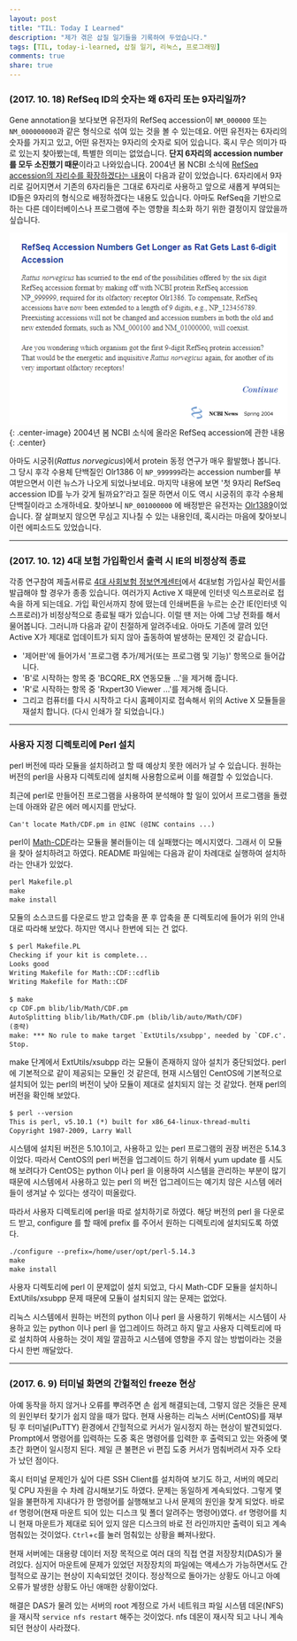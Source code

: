 ```yaml
---
layout: post
title: "TIL: Today I Learned"
description: "제가 겪은 삽질 일기들을 기록하여 두었습니다."
tags: [TIL, today-i-learned, 삽질 일기, 리눅스, 프로그래밍]
comments: true
share: true
---
```


### (2017. 10. 18) RefSeq ID의 숫자는 왜 6자리 또는 9자리일까?

Gene annotation을 보다보면 유전자의 RefSeq accession이 `NM_000000` 또는 `NM_000000000`과 같은 형식으로 섞여 있는 것을
볼 수 있는데요. 어떤 유전자는 6자리의 숫자를 가지고 있고, 어떤 유전자는 9자리의 숫자로 되어 있습니다. 혹시 무슨 의미가
따로 있는지 찾아봤는데, 특별한 의미는 없었습니다. **단지 6자리의 accession number를 모두 소진했기 때문**이라고
나와있습니다. 2004년 봄 NCBI 소식에
[RefSeq accession의 자리수를 확장하겠다는 내용](https://www.ncbi.nlm.nih.gov/Web/Newsltr/Spring04/refseq.html)이 다음과
같이 있었습니다. 6자리에서 9자리로 길어지면서 기존의 6자리들은 그대로 6자리로 사용하고 앞으로 새롭게 부여되는 ID들은
9자리의 형식으로 배정하겠다는 내용도 있습니다. 아마도 RefSeq을 기반으로 하는 다른 데이터베이스나 프로그램에 주는 영향을
최소화 하기 위한 결정이지 않았을까 싶습니다.

![Image](/images/2017-01-02/ncbi-news-refseq.png "ncbi news at spring 2004"){: .center-image}
2004년 봄 NCBI 소식에 올라온 RefSeq accession에 관한 내용
{: .center}

아마도 시궁쥐(*Rattus norvegicus*)에서 protein 동정 연구가 매우 활발했나 봅니다. 그 당시 후각 수용체 단백질인 Olr1386 이
`NP_999999`라는 accession number를 부여받으면서 이런 뉴스가 나오게 되었나보네요. 마지막 내용에 보면 '첫 9자리 RefSeq
accession ID를 누가 갖게 될까요?'라고 질문 하면서 이도 역시 시궁쥐의 후각 수용체 단백질이라고 소개하네요. 찾아보니
`NP_001000000` 에 배정받은 유전자는 [Olr1389](https://www.ncbi.nlm.nih.gov/nuccore/NM_001000000)이었습니다. 잘 살펴보지
않으면 무심고 지나칠 수 있는 내용인데, 혹시라는 마음에 찾아보니 이런 에피소드도 있었습니다.

---

### (2017. 10. 12) 4대 보험 가입확인서 출력 시 IE의 비정상적 종료

각종 연구참여 제출서류로 [4대 사회보험 정보연계센터](http://www.4insure.or.kr/)에서 4대보험 가입사실 확인서를 발급해야
할 경우가 종종 있습니다. 여러가지 Active X 때문에 인터넷 익스프로러로 접속을 하게 되는데요. 가입 확인서까지 창에 떴는데
인쇄버튼을 누르는 순간 IE(인터넷 익스프로러)가 비정상적으로 종료될 때가 있습니다. 이럴 땐 저는 아예 그냥 전화를 해서
물어봅니다. 그러니까 다음과 같이 친절하게 알려주네요. 아마도 기존에 깔려 있던 Active X가 제대로 업데이트가 되지 않아
출동하여 발생하는 문제인 것 같습니다.

* '제어판'에 들어가서 '프로그램 추가/제거(또는 프로그램 및 기능)' 항목으로 들어갑니다.
* 'B'로 시작하는 항목 중 'BCQRE_RX 연동모듈 ...'을 제거해 줍니다.
* 'R'로 시작하는 항목 중 'Rxpert30 Viewer ...'를 제거해 줍니다.
* 그리고 컴퓨터를 다시 시작하고 다시 홈페이지로 접속해서 위의 Active X 모듈들을 재설치 합니다. (다시 인쇄가 잘 되었습니다.)

---

### 사용자 지정 디렉토리에 Perl 설치

perl 버전에 따라 모듈을 설치하려고 할 때 예상치 못한 에러가 날 수 있습니다. 원하는 버전의 perl을 사용자 디렉토리에
설치해 사용함으로써 이를 해결할 수 있었습니다.

최근에 perl로 만들어진 프로그램을 사용하여 분석해야 할 일이 있어서 프로그램을 돌렸는데 아래와 같은 에러 메시지를 만났다.

```
Can't locate Math/CDF.pm in @INC (@INC contains ...)
```

perl이 [Math-CDF](http://search.cpan.org/~callahan/Math-CDF-0.1/CDF.pm)라는 모듈을 불러들이는 데 실패했다는 메시지였다.
그래서 이 모듈을 찾아 설치하려고 하였다. README 파일에는 다음과 같이 차례대로 실행하여 설치하라는 안내가 있었다.

```
perl Makefile.pl
make
make install
```

모듈의 소스코드를 다운로드 받고 압축을 푼 후 압축을 푼 디렉토리에 들어가 위의 안내대로 따라해 보았다. 하지만 역시나
한번에 되는 건 없다.

```
$ perl Makefile.PL
Checking if your kit is complete...
Looks good
Writing Makefile for Math::CDF::cdflib
Writing Makefile for Math::CDF

$ make
cp CDF.pm blib/lib/Math/CDF.pm
AutoSplitting blib/lib/Math/CDF.pm (blib/lib/auto/Math/CDF)
(중략)
make: *** No rule to make target `ExtUtils/xsubpp', needed by `CDF.c'.  Stop.
```

make 단계에서 ExtUtils/xsubpp 라는 모듈이 존재하지 않아 설치가 중단되었다. perl에 기본적으로 같이 제공되는 모듈인 것
같은데, 현재 시스템인 CentOS에 기본적으로 설치되어 있는 perl의 버전이 낮아 모듈이 제대로 설치되지 않는 것 같았다.
현재 perl의 버전을 확인해 보았다.

```
$ perl --version
This is perl, v5.10.1 (*) built for x86_64-linux-thread-multi
Copyright 1987-2009, Larry Wall
```

시스템에 설치된 버전은 5.10.1이고, 사용하고 있는 perl 프로그램의 권장 버전은 5.14.3 이었다. 따라서 CentOS의 perl 버전을
업그레이드 하기 위해서 yum update 를 시도해 보려다가 CentOS는 python 이나 perl 을 이용하여 시스템을 관리하는 부분이 많기
때문에 시스템에서 사용하고 있는 perl 의 버전 업그레이드는 예기치 않은 시스템 에러들이 생겨날 수 있다는 생각이 떠올랐다.

따라서 사용자 디렉토리에 perl을 따로 설치하기로 하였다. 해당 버전의 perl 을 다운로드 받고, configure 를 할 때에 prefix
를 주어서 원하는 디렉토리에 설치되도록 하였다.

```
./configure --prefix=/home/user/opt/perl-5.14.3
make
make install
```

사용자 디렉토리에 perl 이 문제없이 설치 되었고, 다시 Math-CDF 모듈을 설치하니 ExtUtils/xsubpp 문제 때문에 모듈이
설치되지 않는 문제는 없었다.

리눅스 시스템에서 원하는 버전의 python 이나 perl 을 사용하기 위해서는 시스템이 사용하고 있는 python 이나 perl 을
업그레이드 하려고 하지 말고 사용자 디렉토리에 따로 설치하여 사용하는 것이 제일 깔끔하고 시스템에 영향을 주지 않는
방법이라는 것을 다시 한번 깨달았다.

---

### (2017. 6. 9) 터미널 화면의 간헐적인 freeze 현상

아예 동작을 하지 않거나 오류를 뿌려주면 손 쉽게 해결되는데, 그렇지 않은 것들은 문제의 원인부터 찾기가 쉽지 않을 때가
많다. 현재 사용하는 리눅스 서버(CentOS)를 재부팅 후 터미널(PuTTY) 환경에서 간헐적으로 커서가 일시정지 하는 현상이
발견되었다. Prompt에서 명령어를 입력하는 도중 혹은 명령어를 입력한 후 출력되고 있는 와중에 몇 초간 화면이 일시정지
된다. 제일 큰 불편은 vi 편집 도중 커서가 멈춰버려서 자주 오타가 났던 점이다.

혹시 터미널 문제인가 싶어 다른 SSH Client를 설치하여 보기도 하고, 서버의 메모리 및 CPU 자원을 수 차례 감시해보기도
하였다. 문제는 동일하게 계속되었다. 그렇게 몇 일을 불편하게 지내다가 한 명령어를 실행해보고 나서 문제의 원인을 찾게
되었다. 바로 `df` 명령어(현재 마운트 되어 있는 디스크 및 폴더 알려주는 명령어)였다. `df` 명령어를 치니 현재 마운트가
제대로 되어 있지 않은 디스크의 바로 전 라인까지만 출력이 되고 계속 멈춰있는 것이었다. `Ctrl`+`c`를 눌러 멈춰있는 상황을
빠져나왔다.

현재 서버에는 대용량 데이터 저장 목적으로 여러 대의 직접 연결 저장장치(DAS)가 물려있다. 심지어 마운트에 문제가 있었던
저장장치의 파일에는 액세스가 가능하면서도 간헐적으로 끊기는 현상이 지속되었던 것이다. 정상적으로 돌아가는 상황도 아니고
아예 오류가 발생한 상황도 아닌 애매한 상황이었다.

해결은 DAS가 물려 있는 서버의 root 계정으로 가서 네트워크 파일 시스템 데몬(NFS)을 재시작 `service nfs restart` 해주는
것이었다. nfs 데몬이 재시작 되고 나니 계속 되던 현상이 사라졌다.
